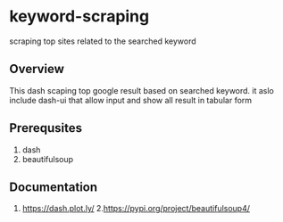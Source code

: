 # keyword-scraping
scraping top sites related to the searched keyword

## Overview
This dash scaping top google result based on searched keyword. it aslo include dash-ui that allow input and show all result in tabular form

## Prerequsites
1.  dash
2.  beautifulsoup


## Documentation
1. https://dash.plot.ly/
2.https://pypi.org/project/beautifulsoup4/
